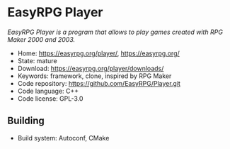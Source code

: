 # EasyRPG Player

_EasyRPG Player is a program that allows to play games created with RPG Maker 2000 and 2003._

- Home: https://easyrpg.org/player/, https://easyrpg.org/
- State: mature
- Download: https://easyrpg.org/player/downloads/
- Keywords: framework, clone, inspired by RPG Maker
- Code repository: https://github.com/EasyRPG/Player.git
- Code language: C++
- Code license: GPL-3.0

## Building

- Build system: Autoconf, CMake

